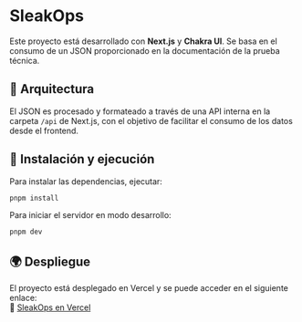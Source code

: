 # SleakOps

Este proyecto está desarrollado con **Next.js** y **Chakra UI**. Se basa en el consumo de un JSON proporcionado en la documentación de la prueba técnica.  

## 🔧 Arquitectura  
El JSON es procesado y formateado a través de una API interna en la carpeta `/api` de Next.js, con el objetivo de facilitar el consumo de los datos desde el frontend.

## 🚀 Instalación y ejecución  
Para instalar las dependencias, ejecutar:  
```sh
pnpm install
```
Para iniciar el servidor en modo desarrollo:  
```sh
pnpm dev
```

## 🌍 Despliegue  
El proyecto está desplegado en Vercel y se puede acceder en el siguiente enlace:  
🔗 [SleakOps en Vercel](https://sleakops.vercel.app/)
